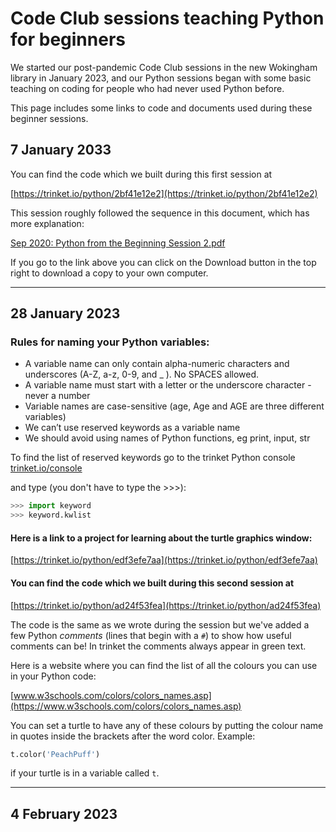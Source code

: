 # Code Club sessions teaching Python for beginners

We started our post-pandemic Code Club sessions in the new Wokingham library in January 2023, and our Python sessions began with some basic teaching on coding for people who had never used Python before.

This page includes some links to code and documents used during these beginner sessions.

## 7 January 2033

You can find the code which we built during this first session at

[https://trinket.io/python/2bf41e12e2](https://trinket.io/python/2bf41e12e2)

This session roughly followed the sequence in this document, which has more explanation:

[Sep 2020: Python from the Beginning Session 2.pdf](https://github.com/WokLibCodeClub/OnlineCodeclub/blob/master/20200915%20Python%20from%20the%20Beginning%20Session%202.pdf)

If you go to the link above you can click on the Download button in the top right to download a copy to your own computer.

---

## 28 January 2023

### Rules for naming your Python variables:
- A variable name can only contain alpha-numeric characters and underscores (A-Z, a-z, 0-9, and _ ). No SPACES allowed.
- A variable name must start with a letter or the underscore character - never a number
- Variable names are case-sensitive (age, Age and AGE are three different variables)
- We can’t use reserved keywords as a variable name
- We should avoid using names of Python functions, eg print, input, str

To find the list of reserved keywords go to the trinket Python console [trinket.io/console](https://trinket.io/console)

and type (you don't have to type the >>>):

```python
>>> import keyword
>>> keyword.kwlist
```

#### Here is a link to a project for learning about the turtle graphics window:

[https://trinket.io/python/edf3efe7aa](https://trinket.io/python/edf3efe7aa)

#### You can find the code which we built during this second session at

[https://trinket.io/python/ad24f53fea](https://trinket.io/python/ad24f53fea)

The code is the same as we wrote during the session but we've added a few Python *comments* (lines that begin with a ```#```) to show how useful comments can be! In trinket the comments always appear in green text.

Here is a website where you can find the list of all the colours you can use in your Python code:

[www.w3schools.com/colors/colors_names.asp](https://www.w3schools.com/colors/colors_names.asp)

You can set a turtle to have any of these colours by putting the colour name in quotes inside the brackets after the word color. Example:

```Python
t.color('PeachPuff')
```

if your turtle is in a variable called ```t```.

---

## 4 February 2023

